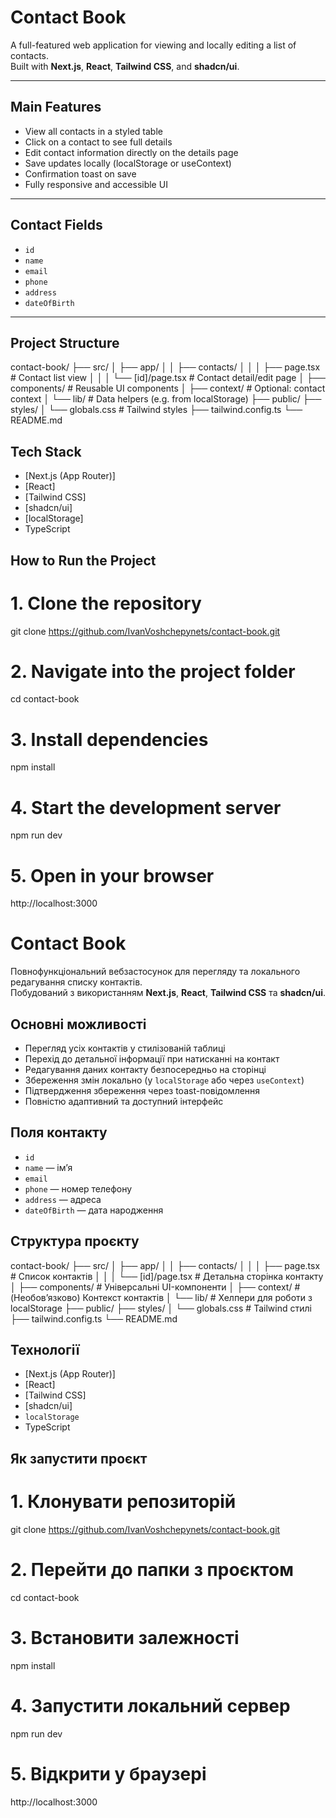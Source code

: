 # Contact Book

A full-featured web application for viewing and locally editing a list of contacts.  
Built with **Next.js**, **React**, **Tailwind CSS**, and **shadcn/ui**.

---

## Main Features

- View all contacts in a styled table
- Click on a contact to see full details
- Edit contact information directly on the details page
- Save updates locally (localStorage or useContext)
- Confirmation toast on save
- Fully responsive and accessible UI

---

## Contact Fields

- `id`
- `name`
- `email`
- `phone`
- `address`
- `dateOfBirth`

---

## Project Structure

contact-book/
├── src/
│ ├── app/
│ │ ├── contacts/
│ │ │ ├── page.tsx # Contact list view
│ │ │ └── [id]/page.tsx # Contact detail/edit page
│ ├── components/ # Reusable UI components
│ ├── context/ # Optional: contact context
│ └── lib/ # Data helpers (e.g. from localStorage)
├── public/
├── styles/
│ └── globals.css # Tailwind styles
├── tailwind.config.ts
└── README.md

## Tech Stack

- [Next.js (App Router)]
- [React]
- [Tailwind CSS]
- [shadcn/ui]
- [localStorage]
- TypeScript

## How to Run the Project

# 1. Clone the repository

git clone https://github.com/IvanVoshchepynets/contact-book.git

# 2. Navigate into the project folder

cd contact-book

# 3. Install dependencies

npm install

# 4. Start the development server

npm run dev

# 5. Open in your browser

http://localhost:3000

# Contact Book

Повнофункціональний вебзастосунок для перегляду та локального редагування списку контактів.  
Побудований з використанням **Next.js**, **React**, **Tailwind CSS** та **shadcn/ui**.

## Основні можливості

- Перегляд усіх контактів у стилізованій таблиці
- Перехід до детальної інформації при натисканні на контакт
- Редагування даних контакту безпосередньо на сторінці
- Збереження змін локально (у `localStorage` або через `useContext`)
- Підтвердження збереження через toast-повідомлення
- Повністю адаптивний та доступний інтерфейс

## Поля контакту

- `id`
- `name` — ім’я
- `email`
- `phone` — номер телефону
- `address` — адреса
- `dateOfBirth` — дата народження

## Структура проєкту

contact-book/
├── src/
│ ├── app/
│ │ ├── contacts/
│ │ │ ├── page.tsx # Список контактів
│ │ │ └── [id]/page.tsx # Детальна сторінка контакту
│ ├── components/ # Універсальні UI-компоненти
│ ├── context/ # (Необов’язково) Контекст контактів
│ └── lib/ # Хелпери для роботи з localStorage
├── public/
├── styles/
│ └── globals.css # Tailwind стилі
├── tailwind.config.ts
└── README.md

## Технології

- [Next.js (App Router)]
- [React]
- [Tailwind CSS]
- [shadcn/ui]
- `localStorage`
- TypeScript

## Як запустити проєкт

# 1. Клонувати репозиторій

git clone https://github.com/IvanVoshchepynets/contact-book.git

# 2. Перейти до папки з проєктом

cd contact-book

# 3. Встановити залежності

npm install

# 4. Запустити локальний сервер

npm run dev

# 5. Відкрити у браузері

http://localhost:3000
